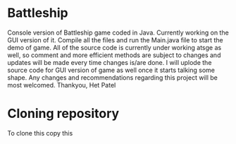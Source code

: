 # Battleship
Console version of Battleship game coded in Java. Currently working on the GUI version of it.
Compile all the files and run the Main.java file to start the demo of game.
All of the source code is currently under working atsge as well,
so comment and more efficient methods are subject to changes and updates will be made every time changes is/are done.
I will uplode the source code for GUI version of game as well once it starts talking some shape.
Any changes and recommendations regarding this project will be most welcomed.
Thankyou,
Het Patel
# Cloning repository
To clone this copy this 
